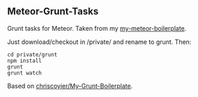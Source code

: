 Meteor-Grunt-Tasks
-------------------

Grunt tasks for Meteor. Taken from my [my-meteor-boilerplate](https://github.com/TimBroddin/my-meteor-boilerplate).

Just download/checkout in /private/ and rename to grunt. Then:

	cd private/grunt
	npm install
	grunt
	grunt watch

Based on [chriscoyier/My-Grunt-Boilerplate](https://github.com/chriscoyier/My-Grunt-Boilerplate).